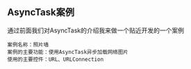 ## AsyncTask案例
通过前面我们对AsyncTask的介绍我来做一个贴近开发的一个案例
```
案例名称：照片墙
案例的主要功能：使用AsyncTask异步加载网络图片
使用的主要控件：URL、URLConnection
```

